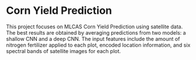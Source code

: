 # Corn Yield Prediction
This project focuses on MLCAS Corn Yield Prediction using satellite data. The best results are obtained by averaging predictions from two models: a shallow CNN and a deep CNN. The input features include the amount of nitrogen fertilizer applied to each plot, encoded location information, and six spectral bands of satellite images for each plot.
